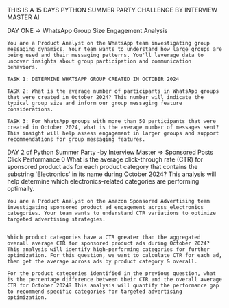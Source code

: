 THIS IS A 15 DAYS PYTHON SUMMER PARTY CHALLENGE BY INTERVIEW MASTER AI

DAY ONE => WhatsApp Group Size Engagement Analysis

    You are a Product Analyst on the WhatsApp team investigating group messaging dynamics. Your team wants to understand how large groups are being used and their messaging patterns. You'll leverage data to uncover insights about group participation and communication behaviors.

    TASK 1: DETERMINE WHATSAPP GROUP CREATED IN OCTOBER 2024

    TASK 2: What is the average number of participants in WhatsApp groups that were created in October 2024? This number will indicate the typical group size and inform our group messaging feature considerations.
    
    TASK 3: For WhatsApp groups with more than 50 participants that were created in October 2024, what is the average number of messages sent? This insight will help assess engagement in larger groups and support recommendations for group messaging features.

DAY 2 of Python Summer Party -by Interview Master => Sponsored Posts Click Performance
0
What is the average click-through rate (CTR) for sponsored product ads for each product category that contains the substring 'Electronics' in its name during October 2024? This analysis will help determine which electronics-related categories are performing optimally.
    
    You are a Product Analyst on the Amazon Sponsored Advertising team investigating sponsored product ad engagement across electronics categories. Your team wants to understand CTR variations to optimize targeted advertising strategies.


    Which product categories have a CTR greater than the aggregated overall average CTR for sponsored product ads during October 2024? This analysis will identify high-performing categories for further optimization. For this question, we want to calculate CTR for each ad, then get the average across ads by product category & overall.

    For the product categories identified in the previous question, what is the percentage difference between their CTR and the overall average CTR for October 2024? This analysis will quantify the performance gap to recommend specific categories for targeted advertising optimization.


